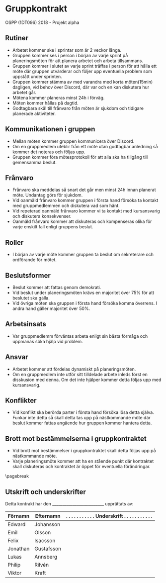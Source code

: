 # Gruppkontrakt

OSPP (1DT096) 2018 - Projekt alpha

## Rutiner

- Arbetet kommer ske i sprintar som är 2 veckor långa.
- Gruppen kommer ses i person i början av varje sprint på planeringsmöten för att planera arbetet och arbeta tillsammans.
- Gruppen kommer i slutet av varje sprint träffas i person för att hålla ett möte där gruppen utvärderar och följer upp eventuella problem som uppstått under sprinten.
- Gruppen kommer stämma av med varandra med korta möten(15min) dagligen, vid behov över Discord, där var och en kan diskutera hur     arbetet går.
- Mötena kommer planeras minst 24h i förväg.
- Möten kommer hållas på dagtid.
- Godtagbara skäl till frånvaro från möten är sjukdom och tidigare planerade aktiviteter. 


## Kommunikationen i gruppen

- Mellan möten kommer gruppen kommunicera över Discord.
- Om en gruppmedlem uteblir från ett möte utan godtagbar anledning så kommer det noteras och följas upp. 
- Gruppen kommer föra mötesprotokoll för att alla ska ha tillgång till gemensamma beslut.

## Frånvaro

- Frånvaro ska meddelas så snart det går men minst 24h innan planerat möte. Undantag görs för sjukdom.
- Vid oanmäld frånvaro kommer gruppen i första hand försöka ta kontakt med gruppmedlemmen och diskutera vad som hänt. 
- Vid repeterad oanmäld frånvaro kommer vi ta kontakt med kursansvarig och diskutera konsekvenser.
- Oanmäld frånvaro kommer att diskuteras och kompenseras olika för varje enskilt fall enligt gruppens beslut.

## Roller

- I början av varje möte kommer gruppen ta beslut om sekreterare och ordförande för mötet.


## Beslutsformer

- Beslut kommer att fattas genom demokrati.
- Vid beslut under planeringsmöten krävs en majoritet över 75% för att beslutet ska gälla.
- Vid övriga möten ska gruppen i första hand försöka komma överrens. I andra hand gäller majoritet över 50%.

## Arbetsinsats

- Var gruppmedlemm förväntas arbeta enligt sin bästa förmåga och uppmanas söka hjälp vid problem.

## Ansvar

- Arbetet kommer att fördelas dynamiskt på planeringsmöten.
- Om en gruppmedlem inte utför sitt tilldelade arbete inleds först en disskusion med denna. Om det inte hjälper kommer detta följas upp med kursansvarig.

## Konflikter

- Vid konflikt ska berörda parter i första hand försöka lösa detta själva. Funkar inte detta så skall detta tas upp på nästkommande möte där beslut kommer fattas angående hur gruppen kommer hantera detta.

## Brott mot bestämmelserna i gruppkontraktet

- Vid brott mot bestämmelser i gruppkontraktet skall detta följas upp på nästkommande möte.
- Varje planeringsmöte kommer att ha en stående punkt där kontraktet skall diskuteras och kontraktet är öppet för eventuella förändringar.

\pagebreak

## Utskrift och underskrifter


Detta kontrakt har den  __________________________  upprättats av:


Förnamn  | Efternamn  | . . . . . . . . . . . Underskrift . . . . . . . . . . .
---------|------------|------------
Edward   | Johansson  |
Emil     | Olsson     |
Felix    | Isacsson   |
Jonathan | Gustafsson |
Lukas    | Annsberg   |
Philip   | Rilvén     |
Viktor   | Kraft      |
